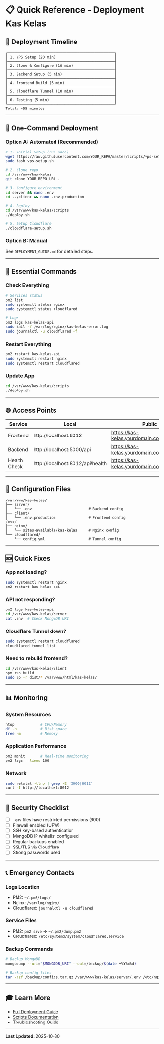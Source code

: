 # 📋 Quick Reference - Deployment Kas Kelas

## 🚀 Deployment Timeline

```
┌─────────────────────────────────────────────────┐
│ 1. VPS Setup (20 min)                           │
├─────────────────────────────────────────────────┤
│ 2. Clone & Configure (10 min)                   │
├─────────────────────────────────────────────────┤
│ 3. Backend Setup (5 min)                        │
├─────────────────────────────────────────────────┤
│ 4. Frontend Build (5 min)                       │
├─────────────────────────────────────────────────┤
│ 5. Cloudflare Tunnel (10 min)                   │
├─────────────────────────────────────────────────┤
│ 6. Testing (5 min)                              │
└─────────────────────────────────────────────────┘
Total: ~55 minutes
```

---

## 🎯 One-Command Deployment

### Option A: Automated (Recommended)

```bash
# 1. Initial Setup (run once)
wget https://raw.githubusercontent.com/YOUR_REPO/master/scripts/vps-setup.sh
sudo bash vps-setup.sh

# 2. Clone repo
cd /var/www/kas-kelas
git clone YOUR_REPO_URL .

# 3. Configure environment
cd server && nano .env
cd ../client && nano .env.production

# 4. Deploy
cd /var/www/kas-kelas/scripts
./deploy.sh

# 5. Setup Cloudflare
./cloudflare-setup.sh
```

### Option B: Manual

See `DEPLOYMENT_GUIDE.md` for detailed steps.

---

## 📝 Essential Commands

### Check Everything

```bash
# Services status
pm2 list
sudo systemctl status nginx
sudo systemctl status cloudflared

# Logs
pm2 logs kas-kelas-api
sudo tail -f /var/log/nginx/kas-kelas-error.log
sudo journalctl -u cloudflared -f
```

### Restart Everything

```bash
pm2 restart kas-kelas-api
sudo systemctl restart nginx
sudo systemctl restart cloudflared
```

### Update App

```bash
cd /var/www/kas-kelas/scripts
./deploy.sh
```

---

## 🌐 Access Points

| Service      | Local                            | Public                                      |
| ------------ | -------------------------------- | ------------------------------------------- |
| Frontend     | http://localhost:8012            | https://kas-kelas.yourdomain.com            |
| Backend      | http://localhost:5000/api        | https://kas-kelas.yourdomain.com/api        |
| Health Check | http://localhost:8012/api/health | https://kas-kelas.yourdomain.com/api/health |

---

## 🔧 Configuration Files

```
/var/www/kas-kelas/
├── server/
│   └── .env                          # Backend config
├── client/
│   └── .env.production               # Frontend config
/etc/
├── nginx/
│   └── sites-available/kas-kelas     # Nginx config
└── cloudflared/
    └── config.yml                    # Tunnel config
```

---

## 🆘 Quick Fixes

### App not loading?

```bash
sudo systemctl restart nginx
pm2 restart kas-kelas-api
```

### API not responding?

```bash
pm2 logs kas-kelas-api
cd /var/www/kas-kelas/server
cat .env  # Check MongoDB URI
```

### Cloudflare Tunnel down?

```bash
sudo systemctl restart cloudflared
cloudflared tunnel list
```

### Need to rebuild frontend?

```bash
cd /var/www/kas-kelas/client
npm run build
sudo cp -r dist/* /var/www/html/kas-kelas/
```

---

## 📊 Monitoring

### System Resources

```bash
htop            # CPU/Memory
df -h           # Disk space
free -m         # Memory
```

### Application Performance

```bash
pm2 monit       # Real-time monitoring
pm2 logs --lines 100
```

### Network

```bash
sudo netstat -tlnp | grep -E '5000|8012'
curl -I http://localhost:8012
```

---

## 🔐 Security Checklist

-   [ ] `.env` files have restricted permissions (600)
-   [ ] Firewall enabled (UFW)
-   [ ] SSH key-based authentication
-   [ ] MongoDB IP whitelist configured
-   [ ] Regular backups enabled
-   [ ] SSL/TLS via Cloudflare
-   [ ] Strong passwords used

---

## 📞 Emergency Contacts

### Logs Location

-   PM2: `~/.pm2/logs/`
-   Nginx: `/var/log/nginx/`
-   Cloudflared: `journalctl -u cloudflared`

### Service Files

-   PM2: `pm2 save` → `~/.pm2/dump.pm2`
-   Cloudflared: `/etc/systemd/system/cloudflared.service`

### Backup Commands

```bash
# Backup MongoDB
mongodump --uri="$MONGODB_URI" --out=/backup/$(date +%Y%m%d)

# Backup config files
tar -czf /backup/configs.tar.gz /var/www/kas-kelas/server/.env /etc/nginx/sites-available/kas-kelas /etc/cloudflared/config.yml
```

---

## 🎓 Learn More

-   [Full Deployment Guide](./DEPLOYMENT_GUIDE.md)
-   [Scripts Documentation](./scripts/README.md)
-   [Troubleshooting Guide](./DEPLOYMENT_GUIDE.md#troubleshooting)

---

**Last Updated:** 2025-10-30
